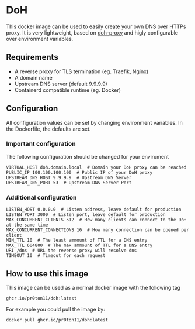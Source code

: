 # DoH

This docker image can be used to easily create your own DNS over HTTPs proxy. 
It is very lightweight, based on [doh-proxy](https://github.com/jedisct1/doh-server) and higly configurable over environment variables.

## Requirements

* A reverse proxy for TLS termination (eg. Traefik, Nginx)
* A domain name
* Upstream DNS server (default 9.9.9.9)
* Containerd compatible runtime (eg. Docker)

## Configuration

All configuration values can be set by changing environment variables. In the Dockerfile, the defaults are set.

### Important configuration
The following configuration should be changed for your enviroment

```
VIRTUAL_HOST doh.domain.local  # Domain your DoH proxy can be reached
PUBLIC_IP 100.100.100.100  # Public IP of your DoH proxy
UPSTREAM_DNS_HOST 9.9.9.9  # Upstream DNS Server
UPSTREAM_DNS_PORT 53  # Upstream DNS Server Port
```

### Additional configuration
```
LISTEN_HOST 0.0.0.0  # Listen address, leave default for production
LISTEN_PORT 3000  # Listen port, leave default for production
MAX_CONCURRENT_CLIENTS 512  # How many clients can connect to the DoH at the same time
MAX_CONCURRENT_CONNECTIONS 16  # How many connection can be opened per client
MIN_TTL 10  # The least ammount of TTL for a DNS entry
MAX_TTL 604800  # The max ammount of TTL for a DNS entry
URI /dns  # URL the reverse proxy will resolve dns
TIMEOUT 10  # Timeout for each request
```

## How to use this image

This image can be used as a normal docker image with the following tag

```
ghcr.io/pr0ton11/doh:latest
```

For example you could pull the image by:

```
docker pull ghcr.io/pr0ton11/doh:latest
```
